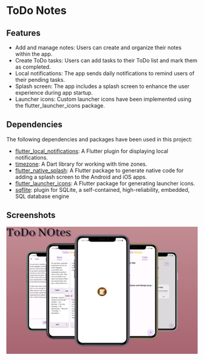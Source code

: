 # ToDo Notes
## Features

- Add and manage notes: Users can create and organize their notes within the app.
- Create ToDo tasks: Users can add tasks to their ToDo list and mark them as completed.
- Local notifications: The app sends daily notifications to remind users of their pending tasks.
- Splash screen: The app includes a splash screen to enhance the user experience during app startup.
- Launcher icons: Custom launcher icons have been implemented using the flutter_launcher_icons package.

## Dependencies

The following dependencies and packages have been used in this project:

- [flutter_local_notifications](https://pub.dev/packages/flutter_local_notifications): A Flutter plugin for displaying local notifications.
- [timezone](https://pub.dev/packages/timezone): A Dart library for working with time zones.
- [flutter_native_splash](https://pub.dev/packages/flutter_native_splash): A Flutter package to generate native code for adding a splash screen to the Android and iOS apps.
- [flutter_launcher_icons](https://pub.dev/packages/flutter_launcher_icons): A Flutter package for generating launcher icons.
- [sqflite](https://pub.dev/packages/sqflite): plugin for SQLite, a self-contained, high-reliability, embedded, SQL database engine

## Screenshots

![App Screenshot](https://github.com/MohamedEhap1/ToDo-Notes-App/blob/master/image1.jpeg?raw=true)
